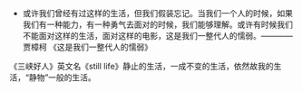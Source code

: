 
* 或许我们曾经有过这样的生活，但我们假装忘记。当我们一个人的时候，如果我们有一种能力，有一种勇气去面对的时候，我们能够理解。或许有时候我们不能面对这样的生活，面对这样的电影，这是我们一整代人的懦弱。———— 贾樟柯 《这是我们一整代人的懦弱》

《三峡好人》英文名《still life》静止的生活，一成不变的生活，依然故我的生活，“静物”一般的生活。

